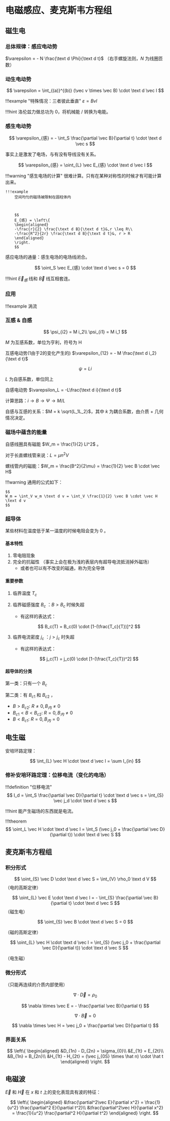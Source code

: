 # 电磁感应、麦克斯韦方程组

## 磁生电

### 总体规律：感应电动势

$\varepsilon = - N \frac{\text d \Phi}{\text d t}$ （右手螺旋法则，$N$ 为线圈匝数）

### 动生电动势

$$
\varepsilon = \int_{(a)}^{(b)} (\vec v \times \vec B) \cdot \text d \vec l
$$

!!!example "特殊情况：三者彼此垂直"
    $\varepsilon = Bvl$

!!!hint 
    洛伦兹力做总功为 $0$，将机械能 / 转换为电能。

### 感生电动势

$$
\varepsilon_{感} = - \int_S \frac{\partial \vec B}{\partial t} \cdot \text d \vec s
$$


事实上是激发了电场，与有没有导线没有关系。

$$
\varepsilon_{感} = \oint_{L} \vec E_{感} \cdot \text d \vec l
$$

!!!warning "感生电场的计算"
    很难计算。只有在某种对称性的时候才有可能计算出来。

    !!!example
        空间均匀的磁场被限制在圆柱体内



        $$
        E_{感} = \left\{
        \begin{aligned}
        -\frac{r}{2} \frac{\text d B}{\text d t}&,r \leq R\\
        -\frac{R^2}{2r} \frac{\text d B}{\text d t}&, r > R
        \end{aligned}
        \right.
        $$

感应电场的通量：感生电场的电场线闭合。

$$
\oint_S \vec E_{感} \cdot \text d \vec s = 0
$$

!!!hint
    $\vec E_{感}$ 线和 $\vec B$ 线互相套连。

### 应用

!!!example 涡流
    

### 互感 & 自感

$$
\psi_{i2} = M i_2\\
\psi_{i1} = M i_1
$$

$M$ 为互感系数，单位为亨利，符号为 $\mathrm H$

互感电动势(1由于2的变化产生的) $\varepsilon_{12} = - M \frac{\text d i_2}{\text d t}$ 

$$    
\psi = L i
$$

$L$ 为自感系数，单位同上

自感电动势 $\varepsilon_L = -L\frac{\text d i}{\text d t}$

计算思路：$i \to B \to \Psi \to M/L$

自感与互感的关系：$M = k \sqrt{L_1L_2}$，其中 $k$ 为耦合系数，由介质 + 几何情况决定。

### 磁场中蕴含的能量

自感线圈具有磁能 $W_m = \frac{1}{2} LI^2$ 。

对于长直螺线管来说：$L = \mu n^2 V$

螺线管内的磁能：$W_m = \frac{B^2}{2\mu} = \frac{1}{2} \vec B \cdot \vec H$

!!!warning
    通用的公式如下：

    $$
    W_m = \int_V w_m \text d v = \int_V \frac{1}{2} \vec B \cdot \vec H \text d v
    $$


### 超导体

某些材料在温度低于某一温度的时候电阻会变为 0 。

#### 基本特性

1. 零电阻现象
2. 完全的抗磁性 （事实上会在极为浅的表层内有超导电流抵消掉外磁场）
    + 或者也可以有不改变的磁通，称为完全导体

#### 重要参数

1. 临界温度 $T_c$
2. 临界磁感强度 $B_c$ ：$B > B_c$ 时候失超
    + 有这样的表达式：

    $$
        B_c(T) = B_c(0) \cdot [1-(\frac{T_c}{T})]^2
    $$
3. 临界电流密度 $j_c$ ：$j > j_c$ 时失超
    + 有这样的表达式：
    
    $$
    j_c(T) = j_c(0) \cdot [1-(\frac{T_c}{T})^2]
    $$


#### 超导体的分类

第一类：只有一个 $B_c$

第二类：有 $B_{c1}$ 和 $B_{c2}$ ，

+ $B > B_{c2}$: $R \neq 0, B_{内} \neq 0$
+ $B_{c1} < B < B_{c2}$: $R = 0, B_{内} \neq 0$
+ $B < B_{c1}$: $R = 0, B_{内} = 0$

## 电生磁

安培环路定理：

$$
\int_{L} \vec H \cdot \text d \vec l = \sum I_{in}
$$

### 修补安培环路定理：位移电流（变化的电场）

!!!definition "位移电流"
    $$
    I_d = \int_S \frac{\partial \vec D}{\partial t} \cdot \text d \vec s = \int_{S} \vec j_d \cdot \text d \vec s 
    $$

!!!hint
    能产生磁场的东西就是电流。

!!!theorem
    $$
    \oint_L \vec H \cdot \text d \vec l = \int_S (\vec j_0 + \frac{\partial \vec D}{\partial t}) \cdot \text d \vec S
    $$



## 麦克斯韦方程组

### 积分形式

$$
\oint_{S} \vec D \cdot \text d \vec S = \int_{V} \rho_0 \text d V
$$
（电的高斯定律）

$$
\oint_{L} \vec E \cdot \text d \vec l = - \int_{S} \frac{\partial \vec B}{\partial t} \cdot \text d \vec S
$$
（磁生电）

$$
\oint_{S} \vec B \cdot \text d \vec S = 0
$$

（磁的高斯定律）

$$
\oint_{L} \vec H \cdot \text d \vec l = \int_{S}  (\vec j_0 + \frac{\partial \vec D}{\partial t}) \cdot \text d \vec S 
$$

（电生磁）

### 微分形式

（只能再连续的介质内部使用）

$$
\nabla \cdot \vec D = \rho_0
$$

$$
\nabla \times \vec E = - \frac{\partial \vec B}{\partial t}
$$

$$
\nabla \cdot \vec B = 0
$$

$$
\nabla \times \vec H = \vec j_0 + \frac{\partial \vec D}{\partial t}
$$

### 界面关系

$$
\left\{
\begin{aligned}
&D_{1n} - D_{2n} = \sigma_{0}\\
&E_{1t} = E_{2t}\\
&B_{1n} = B_{2n}\\
&H_{1t} - H_{2t} = (\vec j_{0S} \times \hat n) \cdot \hat t
\end{aligned}
\right.
$$


## 电磁波

$\vec E$ 和 $\vec H$ 在 $x$ 和 $t$ 上的变化表现具有波的特征：

$$
\left\{
\begin{aligned}
&\frac{\partial^2\vec E}{\partial x^2} = \frac{1}{u^2} \frac{\partial^2 E}{\partial t^2}\\
&\frac{\partial^2\vec H}{\partial x^2} = \frac{1}{u^2} \frac{\partial^2 H}{\partial t^2}
\end{aligned}
\right.
$$